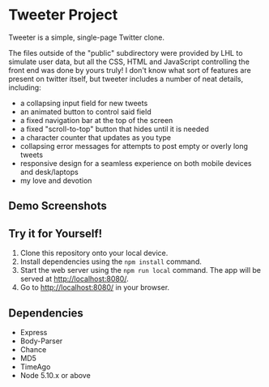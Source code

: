 # Tweeter Project

Tweeter is a simple, single-page Twitter clone.

The files outside of the "public" subdirectory were provided by LHL to simulate user data, but all the CSS, HTML and JavaScript controlling the front end was done by yours truly! I don't know what sort of features are present on twitter itself, but tweeter includes a number of neat details, including:

- a collapsing input field for new tweets
- an animated button to control said field
- a fixed navigation bar at the top of the screen
- a fixed "scroll-to-top" button that hides until it is needed
- a character counter that updates as you type
- collapsing error messages for attempts to post empty or overly long tweets
- responsive design for a seamless experience on both mobile devices and desk/laptops
- my love and devotion

## Demo Screenshots



## Try it for Yourself!

1. Clone this repository onto your local device.
2. Install dependencies using the `npm install` command.
3. Start the web server using the `npm run local` command. The app will be served at <http://localhost:8080/>.
4. Go to <http://localhost:8080/> in your browser.

## Dependencies

- Express
- Body-Parser
- Chance
- MD5
- TimeAgo
- Node 5.10.x or above
